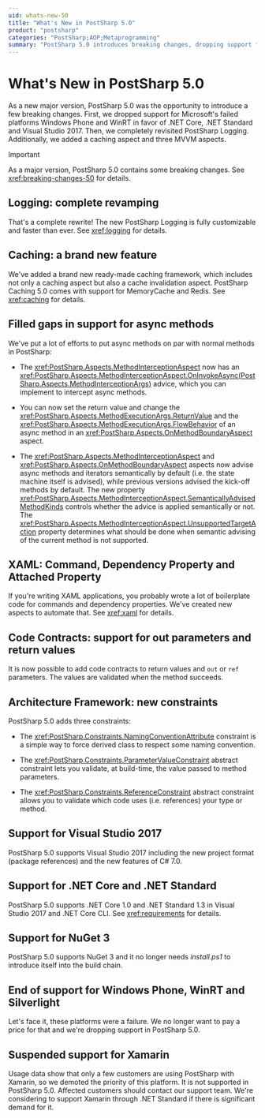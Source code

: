 ```yaml
---
uid: whats-new-50
title: "What's New in PostSharp 5.0"
product: "postsharp"
categories: "PostSharp;AOP;Metaprogramming"
summary: "PostSharp 5.0 introduces breaking changes, dropping support for Windows Phone and WinRT, and adding support for .NET Core, .NET Standard and Visual Studio 2017. It also features a revamped logging system, a new caching framework, improved support for async methods, and new aspects for MVVM."
---
```

# What's New in PostSharp 5.0

As a new major version, PostSharp 5.0 was the opportunity to introduce a few breaking changes. First, we dropped support for Microsoft's failed platforms Windows Phone and WinRT in favor of .NET Core, .NET Standard and Visual Studio 2017. Then, we completely revisited PostSharp Logging. Additionally, we added a caching aspect and three MVVM aspects.

> [!IMPORTANT]
> As a major version, PostSharp 5.0 contains some breaking changes. See <xref:breaking-changes-50> for details. 


## Logging: complete revamping

That's a complete rewrite! The new PostSharp Logging is fully customizable and faster than ever. See <xref:logging> for details. 


## Caching: a brand new feature

We've added a brand new ready-made caching framework, which includes not only a caching aspect but also a cache invalidation aspect. PostSharp Caching 5.0 comes with support for MemoryCache and Redis. See <xref:caching> for details. 


## Filled gaps in support for async methods

We've put a lot of efforts to put async methods on par with normal methods in PostSharp:

* The <xref:PostSharp.Aspects.MethodInterceptionAspect> now has an <xref:PostSharp.Aspects.MethodInterceptionAspect.OnInvokeAsync(PostSharp.Aspects.MethodInterceptionArgs)> advice, which you can implement to intercept async methods. 

* You can now set the return value and change the <xref:PostSharp.Aspects.MethodExecutionArgs.ReturnValue> and the <xref:PostSharp.Aspects.MethodExecutionArgs.FlowBehavior> of an async method in an <xref:PostSharp.Aspects.OnMethodBoundaryAspect> aspect. 

* The <xref:PostSharp.Aspects.MethodInterceptionAspect> and <xref:PostSharp.Aspects.OnMethodBoundaryAspect> aspects now advise async methods and iterators semantically by default (i.e. the state machine itself is advised), while previous versions advised the kick-off methods by default. The new property <xref:PostSharp.Aspects.MethodInterceptionAspect.SemanticallyAdvisedMethodKinds> controls whether the advice is applied semantically or not. The <xref:PostSharp.Aspects.MethodInterceptionAspect.UnsupportedTargetAction> property determines what should be done when semantic advising of the current method is not supported. 


## XAML: Command, Dependency Property and Attached Property

If you're writing XAML applications, you probably wrote a lot of boilerplate code for commands and dependency properties. We've created new aspects to automate that. See <xref:xaml> for details. 


## Code Contracts: support for out parameters and return values

It is now possible to add code contracts to return values and `out` or `ref` parameters. The values are validated when the method succeeds. 


## Architecture Framework: new constraints

PostSharp 5.0 adds three constraints:

* The <xref:PostSharp.Constraints.NamingConventionAttribute> constraint is a simple way to force derived class to respect some naming convention. 

* The <xref:PostSharp.Constraints.ParameterValueConstraint> abstract constraint lets you validate, at build-time, the value passed to method parameters. 

* The <xref:PostSharp.Constraints.ReferenceConstraint> abstract constraint allows you to validate which code uses (i.e. references) your type or method. 


## Support for Visual Studio 2017

PostSharp 5.0 supports Visual Studio 2017 including the new project format (package references) and the new features of C# 7.0.


## Support for .NET Core and .NET Standard

PostSharp 5.0 supports .NET Core 1.0 and .NET Standard 1.3 in Visual Studio 2017 and .NET Core CLI. See <xref:requirements> for details. 


## Support for NuGet 3

PostSharp 5.0 supports NuGet 3 and it no longer needs *install.ps1* to introduce itself into the build chain. 


## End of support for Windows Phone, WinRT and Silverlight

Let's face it, these platforms were a failure. We no longer want to pay a price for that and we're dropping support in PostSharp 5.0.


## Suspended support for Xamarin

Usage data show that only a few customers are using PostSharp with Xamarin, so we demoted the priority of this platform. It is not supported in PostSharp 5.0. Affected customers should contact our support team. We're considering to support Xamarin through .NET Standard if there is significant demand for it.


